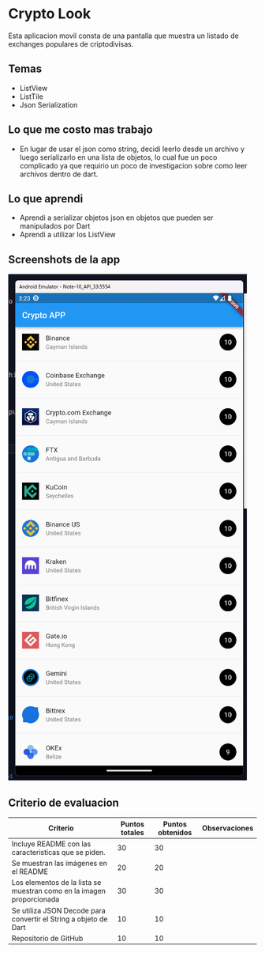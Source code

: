 # Crypto Look

Esta aplicacion movil consta de una pantalla que muestra un listado de exchanges populares de criptodivisas.

## Temas
- ListView
- ListTile
- Json Serialization

## Lo que me costo mas trabajo
- En lugar de usar el json como string, decidi leerlo desde un archivo y luego serializarlo en una lista de objetos, lo cual fue un poco complicado ya que requirio un poco de investigacion sobre como leer archivos dentro de dart.

## Lo que aprendi
- Aprendi a serializar objetos json en objetos que pueden ser manipulados por Dart
- Aprendi a utilizar los ListView

## Screenshots de la app
![](assets/crypto-look.png)

## Criterio de evaluacion

| Criterio  | Puntos totales | Puntos obtenidos | Observaciones |
| ------------- | ------------- | ------------- | ------------- |
| Incluye README con las caracteristicas que se piden.  | 30  | 30  |  |
| Se muestran las imágenes en el README  | 20  |  20 |   |
| Los elementos de la lista se muestran como en la imagen proporcionada  | 30  | 30  |  |
| Se utiliza JSON Decode para convertir el String a objeto de Dart  | 10  | 10  | |
| Repositorio de GitHub | 10  | 10  |   |

